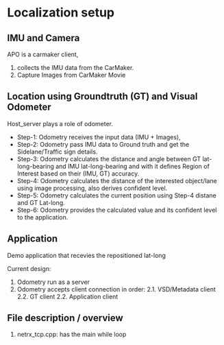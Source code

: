 # Localization setup

## IMU and Camera

APO is a carmaker client,
1. collects the IMU data from the CarMaker.
2. Capture Images from CarMaker Movie

## Location using Groundtruth (GT) and Visual Odometer
Host_server plays a role of odometer.
* Step-1: Odometry receives the input data (IMU + Images),
* Step-2: Odometry pass IMU data to Ground truth and get the Sidelane/Traffic sign details.
* Step-3: Odometry calculates the distance and angle between GT lat-long-bearing and IMU lat-long-bearing and with it defines Region of Interest based on their (IMU, GT) accuracy.
* Step-4: Odometry calculates the distance of the interested object/lane using image processing, also derives confident level.
* Step-5: Odometry calculates the current position using Step-4 distane and GT Lat-long.
* Step-6: Odometry provides the calculated value and its confident level to the application.

## Application
Demo application that recevies the repositioned lat-long


Current design:
1. Odometry run as a server
2. Odometry accepts client connection in order:
2.1. VSD/Metadata client
2.2. GT client
2.2. Application client


## File description / overview

1. netrx_tcp.cpp: has the main while loop

